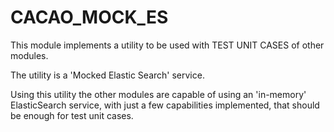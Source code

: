 # CACAO_MOCK_ES

This module implements a utility to be used with TEST UNIT CASES of other modules.

The utility is a 'Mocked Elastic Search' service.

Using this utility the other modules are capable of using an 'in-memory' ElasticSearch service, with just a few capabilities implemented, that should be enough for test unit cases.

